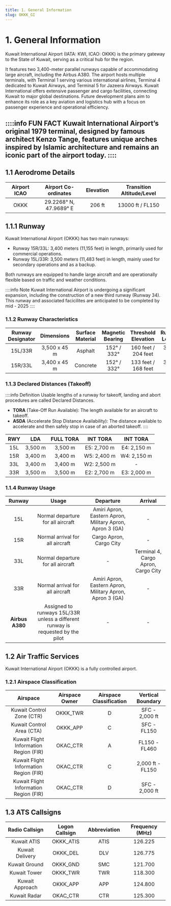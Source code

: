```yaml
---
title: 1. General Information
slug: OKKK_GI
---
```


# 1. General Information
Kuwait International Airport (IATA: KWI, ICAO: OKKK) is the primary gateway to the State of Kuwait, serving as a critical hub for the region.

It features two 3,400-meter parallel runways capable of accommodating large aircraft, including the Airbus A380. The airport hosts multiple terminals, with Terminal 1 serving various international airlines, Terminal 4 dedicated to Kuwait Airways, and Terminal 5 for Jazeera Airways. Kuwait International offers extensive passenger and cargo facilities, connecting Kuwait to major global destinations. Future development plans aim to enhance its role as a key aviation and logistics hub with a focus on passenger experience and operational efficiency.

::::info FUN FACT
Kuwait International Airport’s original 1979 terminal, designed by famous architect Kenzo Tange, features unique arches inspired by Islamic architecture and remains an iconic part of the airport today.
::::
---
## 1.1 Aerodrome Details

| **Airport ICAO** | **Airport Co-ordinates** | **Elevation** | **Transition Altitude/Level** |
|:----------------:|:------------------------:|:-------------:|:-----------------------------:|
|       OKKK       |  29.2268° N, 47.9689° E  |      206 ft     |        13000 ft / FL150       |

## 1.1.1 Runway
Kuwait International Airport (OKKK) has two main runways:
- Runway 15R/33L: 3,400 meters (11,155 feet) in length, primarily used for commercial operations.
- Runway 15L/33R: 3,500 meters (11,483 feet) in length, mainly used for secondary operations and as a backup.

Both runways are equipped to handle large aircraft and are operationally flexible based on traffic and weather conditions.

::::info Note
Kuwait International Airport is undergoing a significant expansion, including the construction of a new third runway (Runway 34). This runway and associated facicilites are anticipated to be completed by mid - 2025
::::

### 1.1.2 Runway Characteristics

| **Runway Designator** | **Dimensions**   | **Surface Material** | **Magnetic Bearing** | **Threshold Elevation** | **Runway Length** |
|:---------------------:|:----------------:|:---------------------:|:---------------------:|:------------------------:|:------------------:|
| 15L/33R               | 3,500 x 45 m     | Asphalt              | 152° / 332°          | 160 feet / 204 feet      | 3,500 m           |
| 15R/33L               | 3,400 x 45 m     | Concrete             | 152° / 332°          | 133 feet / 168 feet      | 3,400 m           |

### 1.1.3 Declared Distances (Takeoff)

::::info Definition
Usable lengths of a runway for takeoff, landing and abort procedures are called Declared Distances.
- **TORA** (Take-Off Run Available): The length available for an aircraft to takeoff.
- **ASDA** (Accelerate Stop Distance Availability): The distance available to accelerate and then safely stop in case of an aborted takeoff.
::::


| **RWY**   | **LDA**   | **FULL TORA** | **INT TORA** | **INT TORA** |
|:---------:|:---------:|:-------------:|:------------:|:------------:|
|    15L    |  3,500 m  |    3,500 m    |  E5: 2,700 m |  E4: 2,150 m |
|    15R    |  3,400 m  |    3,400 m    |  W5: 2,400 m |  W4: 2,150 m |
|    33L    |  3,400 m  |    3,400 m    |  W2: 2,500 m |      -       |
|    33R    |  3,500 m  |    3,500 m    |  E2: 2,700 m |  E3: 2,000 m |

### 1.1.4 Runway Usage
|          **Runway**          |           **Usage**           |              **Departure**              |              **Arrival**              |
|:-----------------------------:|:------------------------------:|:---------------------------------------:|:-------------------------------------:|
|            15L               | Normal departure for all aircraft | Amiri Apron, Eastern Apron, Military Apron, Apron 3 (GA) |                -                    |
|            15R               | Normal arrival for all aircraft   | Cargo Apron, Cargo City                |                -                    |
|            33L               | Normal departure for all aircraft  |                -                        | Terminal 4, Cargo Apron, Cargo City |
|            33R               | Normal arrival for all aircraft    | Amiri Apron, Eastern Apron, Military Apron, Apron 3 (GA) |                -                    |
|       **Airbus A380**        | Assigned to runways 15L/33R unless a different runway is requested by the pilot |                -                        |                -                    |



## 1.2 Air Traffic Services

Kuwait International Airport (OKKK) is a fully controlled airport.

### 1.2.1 Airspace Classification
|          **Airspace**                    |          **Airspace Owner**          |          **Airspace Classification**          |          **Vertical Boundary**          |
|:-----------------------------------------:|:------------------------------------:|:--------------------------------------------:|:----------------------------------------:|
|        Kuwait Control Zone (CTR)         |               OKKK_TWR               |                     D                        |               SFC - 2,000 ft            |
|        Kuwait Control Area (CTA)         |               OKKK_APP               |                     C                        |               SFC - FL150                |
| Kuwait Flight Information Region (FIR)   |               OKAC_CTR               |                     A                        |               FL150 - FL460              |
| Kuwait Flight Information Region (FIR)   |               OKAC_CTR               |                     C                        |               2,000 ft - FL150           |
| Kuwait Flight Information Region (FIR)   |               OKAC_CTR               |                     D                        |               SFC - 2,000 ft             |



## 1.3 ATS Callsigns

|     **Radio Callsign**     |   **Logon Callsign**  | **Abbreviation** | **Frequency (MHz)** |
|:---------------------------:|:---------------------:|:----------------:|:-------------------:|
|       Kuwait ATIS          |       OKKK_ATIS       |        ATIS      |       126.225       |
|      Kuwait Delivery        |       OKKK_DEL        |        DLV       |       126.775       |
|       Kuwait Ground         |       OKKK_GND        |        SMC       |       121.700       |
|       Kuwait Tower          |       OKKK_TWR        |        TWR       |       118.300       |
|      Kuwait Approach        |       OKKK_APP        |        APP       |       124.800       |
|       Kuwait Radar          |       OKAC_CTR        |        CTR       |       125.300       |